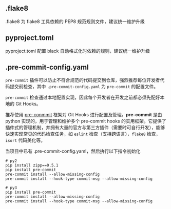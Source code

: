 

## .flake8

.flake8 为 flake8 工具依赖的 PEP8 规范规则文件，建议统一维护升级

## pyproject.toml

pyproject.toml 配置 black 自动格式化时依赖的规则，建议统一维护升级


## .pre-commit-config.yaml

`pre-commit` 插件可以防止不符合规范的代码提交到仓库，强烈推荐每位开发者代码提交前检查，其中 `.pre-commit-config.yaml` 为 `pre-commit` 的配置文件。

`pre-commit` 检查通过本地配置实现，因此每个开发者在开发之前都必须先配好本地的 Git Hooks。

推荐使用 [pre-conmmit](https://pre-commit.com/) 框架对 Git Hooks 进行配置及管理。**pre-commit** 是由 python 实现的，用于管理和维护多个 pre-commit hooks 的实用框架。它提供了插件式的管理机制，并拥有大量的官方与第三方插件（需要时可自行开发），能够快速实现常见的代码检查任务，如 `eslint` 检查（支持跨语言），`flake8` 检查，`isort` 代码美化等。

当项目中已有 .pre-commit-config.yaml，然后执行以下指令初始化

```shell
# py2
pip install zipp==0.5.1
pip install pre-commit
pre-commit install --allow-missing-config
pre-commit install --hook-type commit-msg --allow-missing-config

# py3
pip install pre-commit
pre-commit install --allow-missing-config
pre-commit install --hook-type commit-msg --allow-missing-config
```
